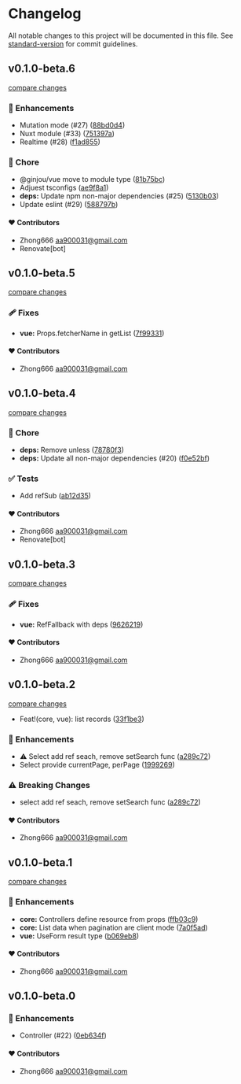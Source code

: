 # Changelog

All notable changes to this project will be documented in this file. See [standard-version](https://github.com/conventional-changelog/standard-version) for commit guidelines.


## v0.1.0-beta.6

[compare changes](https://github.com/aa900031/ginjou/compare/@ginjou/vue@0.1.0-beta.5...@ginjou/vue@0.1.0-beta.6)

### 🚀 Enhancements

-  Mutation mode (#27) ([88bd0d4](https://github.com/aa900031/ginjou/commit/88bd0d4dd03349e0dc2c058ce854d56e6002cd8b))
-  Nuxt module (#33) ([751397a](https://github.com/aa900031/ginjou/commit/751397ac0046e9255a87b2f4558e94ba447fc400))
-  Realtime (#28) ([f1ad855](https://github.com/aa900031/ginjou/commit/f1ad855857d9b66b5d77948e8dfdd8bcfc23a261))

### 🏡 Chore

-  @ginjou/vue move to module type ([81b75bc](https://github.com/aa900031/ginjou/commit/81b75bc50f7eddcb92b4ad5c7390ced232280fb0))
-  Adjuest tsconfigs ([ae9f8a1](https://github.com/aa900031/ginjou/commit/ae9f8a10c6c353280f079a0ab8c90f89dbfb0057))
-  **deps:** Update npm non-major dependencies (#25) ([5130b03](https://github.com/aa900031/ginjou/commit/5130b03cbabca63bad6bedc8847f0638a80e277a))
-  Update eslint (#29) ([588797b](https://github.com/aa900031/ginjou/commit/588797b53ef3e00033634dcc709d61083da12ab7))



#### ❤️ Contributors

- Zhong666 <aa900031@gmail.com>
- Renovate[bot]

## v0.1.0-beta.5

[compare changes](https://github.com/aa900031/ginjou/compare/@ginjou/vue@0.1.0-beta.4...@ginjou/vue@0.1.0-beta.5)

### 🩹 Fixes

-  **vue:** Props.fetcherName in getList ([7f99331](https://github.com/aa900031/ginjou/commit/7f993318d39edd05c8b7d6e91414c437a6694c76))



#### ❤️ Contributors

- Zhong666 <aa900031@gmail.com>

## v0.1.0-beta.4

[compare changes](https://github.com/aa900031/ginjou/compare/@ginjou/vue@0.1.0-beta.3...@ginjou/vue@0.1.0-beta.4)

### 🏡 Chore

-  **deps:** Remove unless ([78780f3](https://github.com/aa900031/ginjou/commit/78780f3189978b0bbb7940f50e177a2e9c2848e9))
-  **deps:** Update all non-major dependencies (#20) ([f0e52bf](https://github.com/aa900031/ginjou/commit/f0e52bfa2295409821a63d8a93bfce3d8b3e5d6b))

### ✅ Tests

-  Add refSub ([ab12d35](https://github.com/aa900031/ginjou/commit/ab12d35a691382204b507753f6d029ca9f206171))



#### ❤️ Contributors

- Zhong666 <aa900031@gmail.com>
- Renovate[bot]

## v0.1.0-beta.3

[compare changes](https://github.com/aa900031/ginjou/compare/@ginjou/vue@0.1.0-beta.2...@ginjou/vue@0.1.0-beta.3)

### 🩹 Fixes

-  **vue:** RefFallback with deps ([9626219](https://github.com/aa900031/ginjou/commit/96262193448ea5fb814aa9ab9fd68f06bb37c481))



#### ❤️ Contributors

- Zhong666 <aa900031@gmail.com>

## v0.1.0-beta.2

[compare changes](https://github.com/aa900031/ginjou/compare/@ginjou/vue@0.1.0-beta.1...@ginjou/vue@0.1.0-beta.2)
-  Feat!(core, vue): list records ([33f1be3](https://github.com/aa900031/ginjou/commit/33f1be37c8852255ceff44623f692ad740246f70))

### 🚀 Enhancements

-  ⚠️ Select add ref seach, remove setSearch func ([a289c72](https://github.com/aa900031/ginjou/commit/a289c7257c152fe0b1dd1ad4d07cf984365e9652))
-  Select provide currentPage, perPage ([1999269](https://github.com/aa900031/ginjou/commit/1999269628a08197d0e3504dce4d869f760ffc03))


### ⚠️ Breaking Changes

-  select add ref seach, remove setSearch func ([a289c72](https://github.com/aa900031/ginjou/commit/a289c7257c152fe0b1dd1ad4d07cf984365e9652))

#### ❤️ Contributors

- Zhong666 <aa900031@gmail.com>

## v0.1.0-beta.1

[compare changes](https://github.com/aa900031/ginjou/compare/@ginjou/vue@0.1.0-beta.0...@ginjou/vue@0.1.0-beta.1)

### 🚀 Enhancements

-  **core:** Controllers define resource from props ([ffb03c9](https://github.com/aa900031/ginjou/commit/ffb03c9f0bafb3cfb6b0c31684024e538407d7a7))
-  **core:** List data when pagination are client mode ([7a0f5ad](https://github.com/aa900031/ginjou/commit/7a0f5ad320818799e765ef9fba5b8ea170e3fd27))
-  **vue:** UseForm result type ([b069eb8](https://github.com/aa900031/ginjou/commit/b069eb8205cea3d3aed2f88118ab487bd428cb57))



#### ❤️ Contributors

- Zhong666 <aa900031@gmail.com>

## v0.1.0-beta.0



### 🚀 Enhancements

-  Controller (#22) ([0eb634f](https://github.com/aa900031/ginjou/commit/0eb634f628a541f1bfaa7e4c2b2c4cf90e25a3b1))



#### ❤️ Contributors

- Zhong666 <aa900031@gmail.com>
